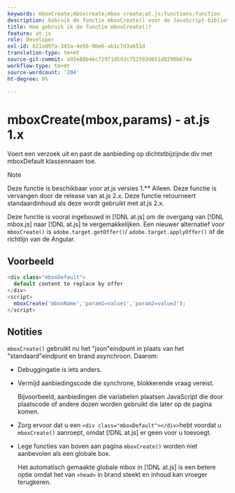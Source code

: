 ```yaml
---
keywords: mboxCreate;mboxcreate;mbox create;at.js;functions;function
description: Gebruik de functie mboxCreate() voor de JavaScript-bibliotheek Adobe [!DNL Target] at.js om aanbiedingen toe te passen op de dichtstbijzijnde DIV met de klassenaam mboxDefault. (om 1.js)
title: Hoe gebruik ik de functie mboxCreate()?
feature: at.js
role: Developer
exl-id: 821ad97a-345a-4e56-9be6-ab1c7d3a651d
translation-type: tm+mt
source-git-commit: a92e88b46c72971d5d3c752593d651d8290b674e
workflow-type: tm+mt
source-wordcount: '204'
ht-degree: 0%

---
```


# mboxCreate(mbox,params) - at.js 1.x

Voert een verzoek uit en past de aanbieding op dichtstbijzijnde div met mboxDefault klassennaam toe.

>[!NOTE]
>
>Deze functie is beschikbaar voor at.js versies 1.** Alleen. Deze functie is vervangen door de release van at.js 2.x. Deze functie retourneert standaardinhoud als deze wordt gebruikt met at.js 2.x.

Deze functie is vooral ingebouwd in [!DNL at.js] om de overgang van [!DNL mbox.js] naar [!DNL at.js] te vergemakkelijken. Een nieuwer alternatief voor `mboxCreate()` is `adobe.target.getOffer()`/ `adobe.target.applyOffer()` of de richtlijn van de Angular.

## Voorbeeld

```javascript
<div class="mboxDefault"> 
  default content to replace by offer 
</div> 
<script> 
  mboxCreate('mboxName','param1=value1','param2=value2'); 
</script>
```

## Notities

`mboxCreate()` gebruikt nu het &quot;json&quot;eindpunt in plaats van het &quot;standaard&quot;eindpunt en brand asynchroon. Daarom:

* [](/help/c-implementing-target/c-implementing-target-for-client-side-web/c-target-debugging-atjs/target-debugging-atjs.md#concept_CAE591DA8C404C22917584ECD4F7494F) Debuggingatie is iets anders.
* Vermijd aanbiedingscode die synchrone, blokkerende vraag vereist.

   Bijvoorbeeld, aanbiedingen die variabelen plaatsen JavaScript die door plaatscode of andere dozen worden gebruikt die later op de pagina komen.

* Zorg ervoor dat u een `<div class="mboxDefault"></div>`hebt voordat u `mboxCreate()` aanroept, omdat [!DNL at.js] er geen voor u toevoegt.

* Lege functies van boven aan pagina `mboxCreate()` worden niet aanbevolen als een globale box.

   Het automatisch gemaakte globale mbox in [!DNL at.js] is een betere optie omdat het van `<head>` in brand steekt en inhoud kan vroeger terugkeren.
